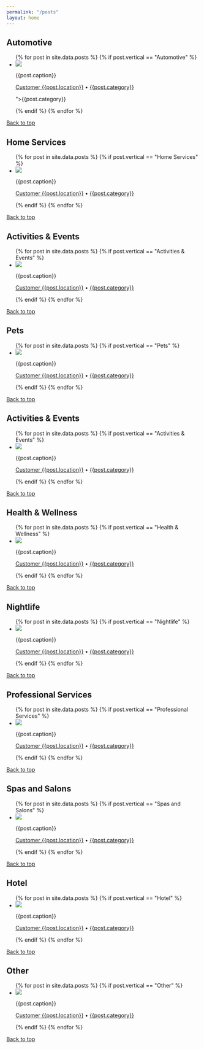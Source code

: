 ```yaml
---
permalink: "/posts"
layout: home
---
```


<h2 id="Automotive">Automotive</h2>

<ul class="post-gallery">
{% for post in site.data.posts %}
  {% if post.vertical == "Automotive" %}
    <li>
      <img src="{{post.media}}" />
      <div>
      <p class="caption">{{post.caption}}</p>
      <p class="post_type"><a target="_blank" href="https://passport.mainstreethub.com/location/{{post.location}}">Customer {{post.location}}</a> • <a href="/post-category#{{post.category}}">{{post.category}}</a></p>">{{post.category}}</a></p>
      </div>
    </li>
  {% endif %}
{% endfor %}
</ul>
<p><a href="#">Back to top</a></p>


<h2 id="Home Services">Home Services</h2>

<ul class="post-gallery">
{% for post in site.data.posts %}
  {% if post.vertical == "Home Services" %}
    <li>
      <img src="{{post.media}}" />
      <div>
      <p class="caption">{{post.caption}}</p>
      <p class="post_type"><a target="_blank" href="https://passport.mainstreethub.com/location/{{post.location}}">Customer {{post.location}}</a> • <a href="/post-category#{{post.category}}">{{post.category}}</a></p>
      </div>
    </li>
  {% endif %}
{% endfor %}
</ul>
<p><a href="#">Back to top</a></p>

<h2>Activities & Events</h2>

<ul class="post-gallery">
{% for post in site.data.posts %}
  {% if post.vertical == "Activities & Events" %}
    <li>
      <img src="{{post.media}}" />
      <div>
      <p class="caption">{{post.caption}}</p>
      <p class="post_type"><a target="_blank" href="https://passport.mainstreethub.com/location/{{post.location}}">Customer {{post.location}}</a> • <a href="/post-category#{{post.category}}">{{post.category}}</a></p>
      </div>
    </li>
  {% endif %}
{% endfor %}
</ul>
<p><a href="#">Back to top</a></p>

<!-- * * * * * * * * -->

<h2 id="Pets">Pets</h2>

<ul class="post-gallery">
{% for post in site.data.posts %}
  {% if post.vertical == "Pets" %}
    <li>
      <img src="{{post.media}}" />
      <div>
      <p class="caption">{{post.caption}}</p>
      <p class="post_type"><a target="_blank" href="https://passport.mainstreethub.com/location/{{post.location}}">Customer {{post.location}}</a> • <a href="/post-category#{{post.category}}">{{post.category}}</a></p>
      </div>
    </li>
  {% endif %}
{% endfor %}
</ul>
<p><a href="#">Back to top</a></p>

<!-- * * * * * * * * -->

<h2 id="Activities & Events">Activities & Events</h2>

<ul class="post-gallery">
{% for post in site.data.posts %}
  {% if post.vertical == "Activities & Events" %}
    <li>
      <img src="{{post.media}}" />
      <div>
      <p class="caption">{{post.caption}}</p>
      <p class="post_type"><a target="_blank" href="https://passport.mainstreethub.com/location/{{post.location}}">Customer {{post.location}}</a> • <a href="/post-category#{{post.category}}">{{post.category}}</a></p>
      </div>
    </li>
  {% endif %}
{% endfor %}
</ul>
<p><a href="#">Back to top</a></p>

<!-- * * * * * * * * -->

<h2 id="Health & Wellness">Health & Wellness</h2>

<ul class="post-gallery">
{% for post in site.data.posts %}
  {% if post.vertical == "Health & Wellness" %}
    <li>
      <img src="{{post.media}}" />
      <div>
      <p class="caption">{{post.caption}}</p>
      <p class="post_type"><a target="_blank" href="https://passport.mainstreethub.com/location/{{post.location}}">Customer {{post.location}}</a> • <a href="/post-category#{{post.category}}">{{post.category}}</a></p>
      </div>
    </li>
  {% endif %}
{% endfor %}
</ul>
<p><a href="#">Back to top</a></p>

<!-- * * * * * * * * -->

<h2 id="Nightlife">Nightlife</h2>

<ul class="post-gallery">
{% for post in site.data.posts %}
  {% if post.vertical == "Nightlife" %}
    <li>
      <img src="{{post.media}}" />
      <div>
      <p class="caption">{{post.caption}}</p>
      <p class="post_type"><a target="_blank" href="https://passport.mainstreethub.com/location/{{post.location}}">Customer {{post.location}}</a> • <a href="/post-category#{{post.category}}">{{post.category}}</a></p>
      </div>
    </li>
  {% endif %}
{% endfor %}
</ul>
<p><a href="#">Back to top</a></p>

<!-- * * * * * * * * -->

<h2 id="Professional Services">Professional Services</h2>

<ul class="post-gallery">
{% for post in site.data.posts %}
  {% if post.vertical == "Professional Services" %}
    <li>
      <img src="{{post.media}}" />
      <div>
      <p class="caption">{{post.caption}}</p>
      <p class="post_type"><a target="_blank" href="https://passport.mainstreethub.com/location/{{post.location}}">Customer {{post.location}}</a> • <a href="/post-category#{{post.category}}">{{post.category}}</a></p>
      </div>
    </li>
  {% endif %}
{% endfor %}
</ul>
<p><a href="#">Back to top</a></p>



<!-- * * * * * * * * -->

<h2 id="Spas and Salons">Spas and Salons</h2>

<ul class="post-gallery">
{% for post in site.data.posts %}
  {% if post.vertical == "Spas and Salons" %}
    <li>
      <img src="{{post.media}}" />
      <div>
      <p class="caption">{{post.caption}}</p>
      <p class="post_type"><a target="_blank" href="https://passport.mainstreethub.com/location/{{post.location}}">Customer {{post.location}}</a> • <a href="/post-category#{{post.category}}">{{post.category}}</a></p>
      </div>
    </li>
  {% endif %}
{% endfor %}
</ul>
<p><a href="#">Back to top</a></p>
<!-- * * * * * * * * -->

<h2 id="Hotel">Hotel</h2>

<ul class="post-gallery">
{% for post in site.data.posts %}
  {% if post.vertical == "Hotel" %}
    <li>
      <img src="{{post.media}}" />
      <div>
      <p class="caption">{{post.caption}}</p>
      <p class="post_type"><a target="_blank" href="https://passport.mainstreethub.com/location/{{post.location}}">Customer {{post.location}}</a> • <a href="/post-category#{{post.category}}">{{post.category}}</a></p>
      </div>
    </li>
  {% endif %}
{% endfor %}
</ul>
<p><a href="#">Back to top</a></p>

<!-- * * * * * * * * -->

<h2 id="Other">Other</h2>

<ul class="post-gallery">
{% for post in site.data.posts %}
  {% if post.vertical == "Other" %}
    <li>
      <img src="{{post.media}}" />
      <div>
      <p class="caption">{{post.caption}}</p>
      <p class="post_type"><a target="_blank" href="https://passport.mainstreethub.com/location/{{post.location}}">Customer {{post.location}}</a> • <a href="/post-category#{{post.category}}">{{post.category}}</a></p>
      </div>
    </li>
  {% endif %}
{% endfor %}
</ul>
<p><a href="#">Back to top</a></p>
